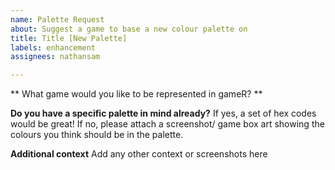 ```yaml
---
name: Palette Request
about: Suggest a game to base a new colour palette on
title: Title [New Palette]
labels: enhancement
assignees: nathansam

---
```


** What game would you like to be represented in gameR? **

**Do you have a specific palette in mind already?**
If yes, a set of hex codes would be great! If no, please attach a screenshot/ game box art showing the colours you think should be in the palette.

**Additional context**
Add any other context or screenshots here
